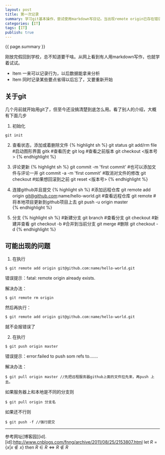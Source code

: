 ```yaml
---
layout: post
title: 第一次记录
summary: 学习git基本操作，尝试使用markdown写日记。当出现remote origin已存在错误时的解决办法。
categories: [IT]
tags: [IT]
publish: true
---
```


{{ page.summary }}


刚放完假回到学校，总不知道要干啥。从网上看到有人用markdown写作，也就学着试试。

- Item  一来可以记录行为，以后数据能拿来分析
- Item  同时记录某些要点省得以后忘了，又要重新开始

关于git
------------
几个月前就开始用git了，但至今还没搞清楚到底怎么用。看了别人的介绍，大概有下面几步

1. 初始化
```
git init
```

2. 查看状态，添加或着删除文件
{% highlight sh %}
git status
git add/rm file
#启动图形界面
gitk
#查看历史
git log
#查看之前版本
git checkout <版本号>
{% endhighlight %}

3. 评论更新
{% highlight sh %}
git commit -m 'first commit'
#也可以添加文件与评论一并
git commit -a -m 'first commit'
#取消对文件的修改
git checkout <file>
#如果想回滚到之前
git reset <版本号>
{% endhighlight %}


4. 连接github并且提交
{% highlight sh %}
#添加远程仓库
git remote add origin git@github.com:name/hello-world.git 
#查看远程仓库
git remote
#将本地项目更新到github项目上去
git push -u origin master   
{% endhighlight %}

5. 分支
{% highlight sh %}
#新建分支
git branch <branch>
#查看分支
git checkout <branch>
#新建并查看
git checkout -b <branch>
#合并到当前分支
git merge <branch>
#删除
git checkout -d <branch>
{% endhighlight %}

可能出现的问题
-------------
1. 在执行
```
$ git remote add origin git@github.com:name/hello-world.git
```
错误提示：fatal: remote origin already exists.

解决办法：
```
$ git remote rm origin
```
然后再执行：
```
$ git remote add origin git@github.com:name/hello-world.git 
```
就不会报错误了

 

2. 在执行
```
$ git push origin master
```
错误提示：error:failed to push som refs to.......

解决办法：
```
$ git pull origin master //先把远程服务器github上面的文件拉先来，再push 上去。
```
如果服务器上和本地是不同的分支则
```
$ git pull origin 分支名
```
如果还不行则
```
$ git push -f //强行提交
```
********
参考网址[博客园][id].
[id]:http://www.cnblogs.com/fnng/archive/2011/08/25/2153807.html
let $R=\{x|x\notin x\}$ then $R\in R\Longleftrightarrow R\notin R$ 

